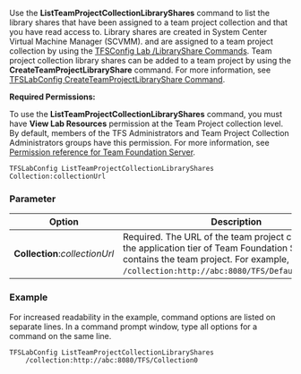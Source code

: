 
Use the **ListTeamProjectCollectionLibraryShares** command to list the
library shares that have been assigned to a team project collection and
that you have read access to. Library shares are created in System
Center Virtual Machine Manager (SCVMM). and are assigned to a team
project collection by using the [TFSConfig Lab /LibraryShare Commands](lab-libraryshare.md). 
Team project collection library shares can be added to a team project by
using the **CreateTeamProjectLibraryShare** command. For more
information, see [TFSLabConfig CreateTeamProjectLibraryShare Command](createteamprojectlibraryshare.md).

**Required Permissions:**

To use the **ListTeamProjectCollectionLibraryShares** command, you must
have **View Lab Resources** permission at the Team Project collection
level. By default, members of the TFS Administrators and Team Project
Collection Administrators groups have this permission. For more
information, see [Permission reference for Team Foundation Server](/vsts/security/permissions.md).


    TFSLabConfig ListTeamProjectCollectionLibraryShares
    Collection:collectionUrl


### Parameter


| Option | Description |
| --- | --- |
| **Collection**:*collectionUrl* | Required. The URL of the team project collection on the application tier of Team Foundation Server that contains the team project. For example, ```/collection:http://abc:8080/TFS/DefaultCollection```.  |



### Example

For increased readability in the example, command options are listed on
separate lines. In a command prompt window, type all options for a
command on the same line.


    TFSLabConfig ListTeamProjectCollectionLibraryShares
        /collection:http://abc:8080/TFS/Collection0

